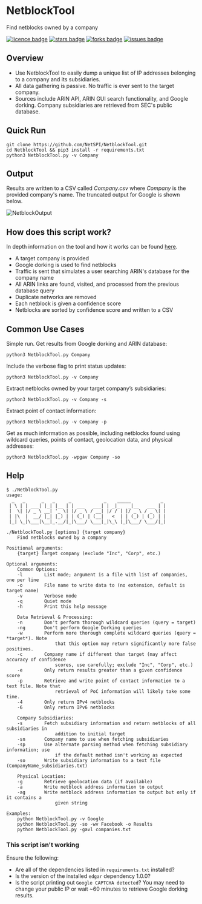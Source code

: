 # NetblockTool
Find netblocks owned by a company

[![licence badge]][licence] 
[![stars badge]][stars] 
[![forks badge]][forks] 
[![issues badge]][issues]

[licence badge]:https://img.shields.io/badge/license-New%20BSD-blue.svg
[stars badge]:https://img.shields.io/github/stars/NetSPI/NetblockTool.svg
[forks badge]:https://img.shields.io/github/forks/NetSPI/NetblockTool.svg
[issues badge]:https://img.shields.io/github/issues/NetSPI/NetblockTool.svg

[licence]:https://github.com/NetSPI/NetblockTool/blob/master/LICENSE
[stars]:https://github.com/NetSPI/NetblockTool/stargazers
[forks]:https://github.com/NetSPI/NetblockTool/network
[issues]:https://github.com/NetSPI/NetblockTool/issues


## Overview
* Use NetblockTool to easily dump a unique list of IP addresses belonging to a company and its subsidiaries.
* All data gathering is passive. No traffic is ever sent to the target company.
* Sources include ARIN API, ARIN GUI search functionality, and Google dorking. Company subsidiaries are retrieved from SEC's public database.


## Quick Run
```
git clone https://github.com/NetSPI/NetblockTool.git
cd NetblockTool && pip3 install -r requirements.txt
python3 NetblockTool.py -v Company
```


## Output
Results are written to a CSV called *Company.csv* where *Company* is the provided company's name. The truncated output for Google is shown below.

![NetblockOutput](https://i.imgur.com/XpFNiO0.png) 


## How does this script work?
In depth information on the tool and how it works can be found [here](https://blog.netspi.com/netblocktool/).
* A target company is provided
* Google dorking is used to find netblocks
* Traffic is sent that simulates a user searching ARIN's database for the company name
* All ARIN links are found, visited, and processed from the previous database query
* Duplicate networks are removed
* Each netblock is given a confidence score
* Netblocks are sorted by confidence score and written to a CSV


## Common Use Cases
Simple run. Get results from Google dorking and ARIN database:

`python3 NetblockTool.py Company`

Include the verbose flag to print status updates:

`python3 NetblockTool.py -v Company`

Extract netblocks owned by your target company’s subsidiaries:

`python3 NetblockTool.py -v Company -s`

Extract point of contact information:

`python3 NetblockTool.py -v Company -p`

Get as much information as possible, including netblocks found using wildcard queries, points of contact, geolocation data, and physical addresses:

`python3 NetblockTool.py -wpgav Company -so`


## Help
```
$ ./NetblockTool.py
usage:
  _   _      _   _     _            _    _____           _
 | \ | | ___| |_| |__ | | ___   ___| | _|_   _|__   ___ | |
 |  \| |/ _ \ __| '_ \| |/ _ \ / __| |/ / | |/ _ \ / _ \| |
 | |\  |  __/ |_| |_) | | (_) | (__|   <  | | (_) | (_) | |
 |_| \_|\___|\__|_.__/|_|\___/ \___|_|\_\ |_|\___/ \___/|_|

./NetblockTool.py [options] {target company}
    Find netblocks owned by a company

Positional arguments:
    {target} Target company (exclude "Inc", "Corp", etc.)

Optional arguments:
    Common Options:
    -l        List mode; argument is a file with list of companies, one per line
    -o        File name to write data to (no extension, default is target name)
    -v        Verbose mode
    -q        Quiet mode
    -h        Print this help message

    Data Retrieval & Processing:
    -n        Don't perform thorough wildcard queries (query = target)
    -ng       Don't perform Google Dorking queries
    -w        Perform more thorough complete wildcard queries (query = *target*). Note
                  that this option may return significantly more false positives.
    -c        Company name if different than target (may affect accuracy of confidence
                  scores, use carefully; exclude "Inc", "Corp", etc.)
    -e        Only return results greater than a given confidence score
    -p        Retrieve and write point of contact information to a text file. Note that
                  retrieval of PoC information will likely take some time.
    -4        Only return IPv4 netblocks
    -6        Only return IPv6 netblocks

    Company Subsidiaries:
    -s        Fetch subsidiary information and return netblocks of all subsidiaries in
                  addition to initial target
    -sn       Company name to use when fetching subsidiaries
    -sp       Use alternate parsing method when fetching subsidiary information; use
                  if the default method isn't working as expected
    -so       Write subsidiary information to a text file (CompanyName_subsidiaries.txt)

    Physical Location:
    -g        Retrieve geolocation data (if available)
    -a        Write netblock address information to output
    -ag       Write netblock address information to output but only if it contains a
                  given string

Examples:
    python NetblockTool.py -v Google
    python NetblockTool.py -so -wv Facebook -o Results
    python NetblockTool.py -gavl companies.txt
```


### This script isn't working
Ensure the following:
* Are all of the dependencies listed in `requirements.txt` installed?
* Is the version of the installed `edgar` dependency 1.0.0?
* Is the script printing out `Google CAPTCHA detected`? You may need to change your public IP or wait ~60 minutes to retrieve Google dorking results. 
